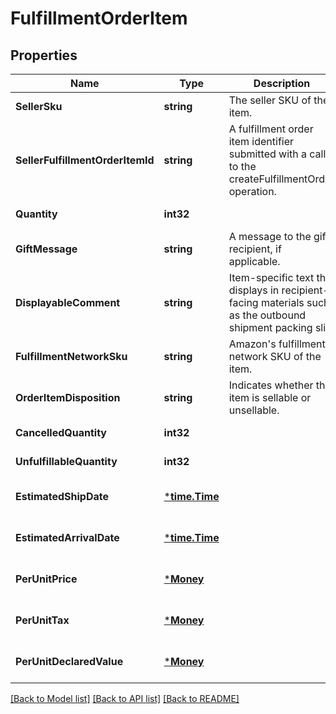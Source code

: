 # FulfillmentOrderItem

## Properties
Name | Type | Description | Notes
------------ | ------------- | ------------- | -------------
**SellerSku** | **string** | The seller SKU of the item. | [default to null]
**SellerFulfillmentOrderItemId** | **string** | A fulfillment order item identifier submitted with a call to the createFulfillmentOrder operation. | [default to null]
**Quantity** | **int32** |  | [default to null]
**GiftMessage** | **string** | A message to the gift recipient, if applicable. | [optional] [default to null]
**DisplayableComment** | **string** | Item-specific text that displays in recipient-facing materials such as the outbound shipment packing slip. | [optional] [default to null]
**FulfillmentNetworkSku** | **string** | Amazon&#x27;s fulfillment network SKU of the item. | [optional] [default to null]
**OrderItemDisposition** | **string** | Indicates whether the item is sellable or unsellable. | [optional] [default to null]
**CancelledQuantity** | **int32** |  | [default to null]
**UnfulfillableQuantity** | **int32** |  | [default to null]
**EstimatedShipDate** | [***time.Time**](time.Time.md) |  | [optional] [default to null]
**EstimatedArrivalDate** | [***time.Time**](time.Time.md) |  | [optional] [default to null]
**PerUnitPrice** | [***Money**](Money.md) |  | [optional] [default to null]
**PerUnitTax** | [***Money**](Money.md) |  | [optional] [default to null]
**PerUnitDeclaredValue** | [***Money**](Money.md) |  | [optional] [default to null]

[[Back to Model list]](../README.md#documentation-for-models) [[Back to API list]](../README.md#documentation-for-api-endpoints) [[Back to README]](../README.md)

